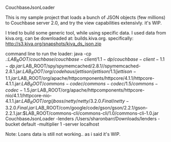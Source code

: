 CouchbaseJsonLoader

This is my sample project that loads a bunch of JSON objects (few millions) to Couchbase server 2.0, and try the view capabilities extensivly. it's WIP.

I tried to build some generic tool, while using specific data.
I used data from kiva.org, can be downloaded at: builds.kiva.org. specifically: http://s3.kiva.org/snapshots/kiva_ds_json.zip

command line to run the loader:
java -cp .:$LAB_ROOT/couchbase/couchbase-client/1.1-dp/couchbase-client-1.1-dp.jar:$LAB_ROOT/spy/spymemcached/2.8.1//spymemcached-2.8.1.jar:$LAB_ROOT/org/codehaus/jettison/jettison/1.1/jettison-1.1.jar:$LAB_ROOT/org/apache/httpcomponents/httpcore/4.1.1/httpcore-4.1.1.jar:$LAB_ROOT/commons-codec/commons-codec/1.5/commons-codec-1.5.jar:$LAB_ROOT/org/apache/httpcomponents/httpcore-nio/4.1.1/httpcore-nio-4.1.1.jar:$LAB_ROOT/org/jboss/netty/netty/3.2.0.Final/netty-3.2.0.Final.jar:$LAB_ROOT/com/google/code/gson/gson/2.2.1/gson-2.2.1.jar:$LAB_ROOT/commons-cli/commons-cli/1.0/commons-cli-1.0.jar CouchbaseJsonLoader -lenders /Users/sharonbarr/Downloads/lenders -bucket default -multiplier 1 -server localhost

Note: Loans data is still not working.. as i said it's WIP.
